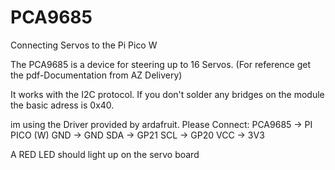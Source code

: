 # PCA9685
 Connecting Servos to the Pi Pico W
 
 The PCA9685 is a device for steering up to 16 Servos.
 (For reference get the pdf-Documentation from AZ Delivery)

It works with the I2C protocol.
If you don't solder any bridges on the module the basic adress is 0x40.

im using the Driver provided by ardafruit.
Please Connect:
PCA9685 -> PI PICO (W)
 GND -> GND
 SDA -> GP21
 SCL -> GP20
 VCC -> 3V3
 
A RED LED should light up on the servo board
